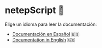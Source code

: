 <a name="inicio"></a>

# **netepScript** 🚀

Elige un idioma para leer la documentación:

- [Documentación en Español](https://github.com/Synergy2Devs/netepScript/blob/main/docs/README.es.md) 🇪🇸
- [Documentation in English](https://github.com/Synergy2Devs/netepScript/blob/main/docs/README.en.md) 🇬🇧
